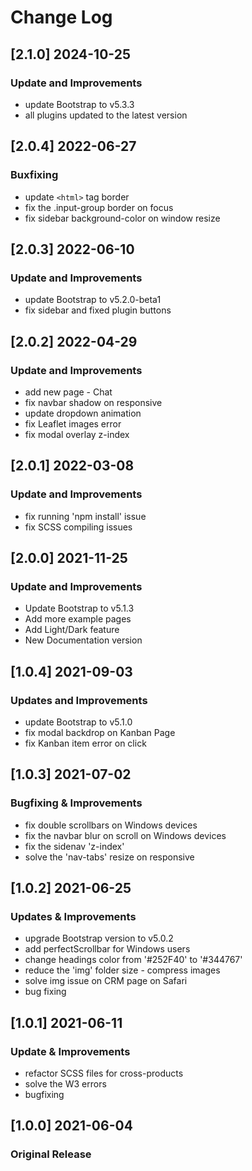 # Change Log

## [2.1.0] 2024-10-25

### Update and Improvements

- update Bootstrap to v5.3.3
- all plugins updated to the latest version

## [2.0.4] 2022-06-27

### Buxfixing

- update `<html>` tag border
- fix the .input-group border on focus
- fix sidebar background-color on window resize

## [2.0.3] 2022-06-10

### Update and Improvements

- update Bootstrap to v5.2.0-beta1
- fix sidebar and fixed plugin buttons

## [2.0.2] 2022-04-29

### Update and Improvements

- add new page - Chat
- fix navbar shadow on responsive
- update dropdown animation
- fix Leaflet images error
- fix modal overlay z-index

## [2.0.1] 2022-03-08

### Update and Improvements

- fix running 'npm install' issue
- fix SCSS compiling issues

## [2.0.0] 2021-11-25

### Update and Improvements

- Update Bootstrap to v5.1.3
- Add more example pages
- Add Light/Dark feature
- New Documentation version

## [1.0.4] 2021-09-03

### Updates and Improvements

- update Bootstrap to v5.1.0
- fix modal backdrop on Kanban Page
- fix Kanban item error on click

## [1.0.3] 2021-07-02

### Bugfixing & Improvements

- fix double scrollbars on Windows devices
- fix the navbar blur on scroll on Windows devices
- fix the sidenav 'z-index'
- solve the 'nav-tabs' resize on responsive

## [1.0.2] 2021-06-25

### Updates & Improvements

- upgrade Bootstrap version to v5.0.2
- add perfectScrollbar for Windows users
- change headings color from '#252F40' to '#344767'
- reduce the 'img' folder size - compress images
- solve img issue on CRM page on Safari
- bug fixing

## [1.0.1] 2021-06-11

### Update & Improvements

- refactor SCSS files for cross-products
- solve the W3 errors
- bugfixing

## [1.0.0] 2021-06-04

### Original Release
